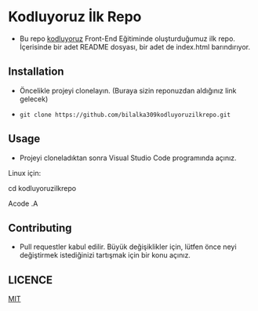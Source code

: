 # Kodluyoruz İlk Repo
- Bu repo [kodluyoruz](https://www.kodluyoruz.org/) Front-End Eğitiminde oluşturduğumuz ilk repo. İçerisinde bir adet README dosyası, bir adet de index.html barındırıyor.
## Installation
- Öncelikle projeyi clonelayın. (Buraya sizin reponuzdan aldığınız link gelecek)

- `git clone https://github.com/bilalka309kodluyoruzilkrepo.git`

## Usage
- Projeyi cloneladıktan sonra Visual Studio Code programında açınız.

Linux için:

cd kodluyoruzilkrepo

Acode .A 

## Contributing
- Pull requestler kabul edilir. Büyük değişiklikler için, lütfen önce neyi değiştirmek istediğinizi tartışmak için bir konu açınız.

## LICENCE
[MIT](https://choosealicense.com/licenses/mit/)
